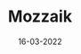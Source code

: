 ---
layout: project
title: 'Mozzaik'
caption: Créez votre digital workplace dans Microsoft 365
description: > 
  **Client** : Mozzaik365 est un éditeur de logiciels SaaS spécialisé dans l'amélioration de l'expérience employé dans l'univers Microsoft 365. Ils développent des outils pour connecter les talents, faciliter la communication et fluidifier le partage de connaissances en entreprise.<br/><br/>
  **Mission** : Réaliser une nouvelle version de roll-up pour promouvoir leur solution lors de leur première participation au salon dédié au Digital Workplace, à l'intranet, à la collaboration, à la communication interne et à l'expérience des employés.<br/><br/>
  **Outils et/ou technologies** : Adobe Ai
date: '16-03-2022'
image: 
  path: /assets/img/works/cover-plv-roll-up-first-event-mozzaik.jpg
  srcset: 
    1920w: /assets/img/works/cover-plv-roll-up-first-event-mozzaik.jpg
    960w:  /assets/img/works/cover-plv-roll-up-first-event-mozzaik@0,5x.jpg
    480w:  /assets/img/works/cover-plv-roll-up-first-event-mozzaik@0,25x.jpg
links:
  - title: En savoir + sur Mozzaik365
    url: https://www.mozzaik365.com/
sitemap: false

---